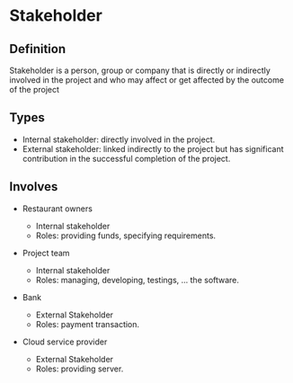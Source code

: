 # Stakeholder

## Definition

Stakeholder is a person, group or company that is directly or indirectly
involved in the project and who may affect or get affected by the outcome of
the project



## Types

- Internal stakeholder: directly involved in the project. 
- External stakeholder: linked indirectly to the project but has significant
  contribution in the successful completion of the project.



## Involves
<!-- TODO: roles need more detailed specification. -->

- Restaurant owners
    - Internal stakeholder
    - Roles: providing funds, specifying requirements.

- Project team
    - Internal stakeholder
    - Roles: managing, developing, testings, ... the software.

- Bank
    - External Stakeholder
    - Roles: payment transaction.

- Cloud service provider
    - External Stakeholder
    - Roles: providing server.